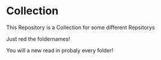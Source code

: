 # Collection

This Repository is a Collection for some different Repsitorys

Just red the foldernames!

You will a new read in probaly every folder!

<!--

### Add here?

- Slothbytes Scala
- open CMD on Hotkey
- Tech Tricks ofc
- Snippets

### Added:

- Tauri Template
- Godot Template

-->
